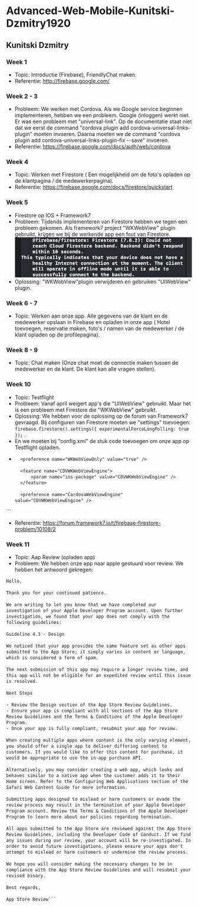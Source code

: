 # Advanced-Web-Mobile-Kunitski-Dzmitry1920

## Kunitski Dzmitry
### Week 1
* Topic: Introductie (Firebase), FriendlyChat maken.
* Referentie: http://firebase.google.com/


### Week 2 - 3
* Probleem: We werken met Cordova. Als we Google service beginnen implementeren, hebben we een probleem. Google (inloggen) werkt niet. Er was een probleem met "universal-link". Op de documentatie staat niet dat we eerst de command "cordova plugin add cordova-universal-links-plugin" moeten invoeren. Daarna moeten we de command "cordova plugin add cordova-universal-links-plugin-fix --save" invoeren.
* Referentie: https://firebase.google.com/docs/auth/web/cordova

### Week 4
* Topic: Werken met Firestore ( Een mogelijkheid om de foto's opladen op de klantpagina / de medewerkerpagina).
* Referentie: https://firebase.google.com/docs/firestore/quickstart

### Week 5
* Firestore op IOS + Framework7
* Probleem: Tijdends implementeren van Firestore hebben we tegen een probleem gekomen. Als framework7 project "WKWebView" plugin gebruikt, krijgen we bij de werkende app een fout van Firestore. ![](probleem1.png)
* Oplossing: "WKWebView"plugin verwijderen en gebruiken "UIWebView" plugin.

### Week 6 - 7
* Topic: Werken aan onze app. Alle gegevens van de klant en de medewerker opslaan in Firebase en opladen in onze app ( Hotel toevoegen, reservatie maken, foto's / namen van de medewerker / de klant opladen op de profilepagina).

### Week 8 - 9
* Topic: Chat maken (Onze chat moet de connectie maken tussen de medewerker en de klant. De klant kan alle vragen stellen).

### Week 10
* Topic: Testflight
* Probleem: Vanaf april weigert app's die "UIWebView" gebruikt. Maar het is een probleem met Firestore die "WKWebView" gebruikt.
* Oplossing: We hebben voor de oplossing op de forum van Framework7 gevraagd. Bij configuren van Firestore moeten we "settings" toevoegen: ```firebase.firestore().settings({ experimentalForceLongPolling: true });``` . 
* En we moeten bij "config.xml" de stuk code toevoegen om onze app op Testflight opladen.
* ``` <platform name="ios">
    <preference name="WKWebViewOnly" value="true" />

    <feature name="CDVWKWebViewEngine">
        <param name="ios-package" value="CDVWKWebViewEngine" />
    </feature>

    <preference name="CordovaWebViewEngine" value="CDVWKWebViewEngine" />
</platform> ```
* Referentie: https://forum.framework7.io/t/firebase-firestore-problem/10108/2

### Week 11
* Topic: Aap Review (opladen app)
* Probleem: We hebben onze app naar apple gestuurd voor review. We hebben het antwoord gekregen:

```From Apple
Hello,

Thank you for your continued patience. 

We are writing to let you know that we have completed our investigation of your Apple Developer Program account. Upon further investigation, we found that your app does not comply with the following guidelines:

Guideline 4.3 - Design

We noticed that your app provides the same feature set as other apps submitted to the App Store; it simply varies in content or language, which is considered a form of spam.

The next submission of this app may require a longer review time, and this app will not be eligible for an expedited review until this issue is resolved.

Next Steps

- Review the Design section of the App Store Review Guidelines.
- Ensure your app is compliant with all sections of the App Store Review Guidelines and the Terms & Conditions of the Apple Developer Program. 
- Once your app is fully compliant, resubmit your app for review.

When creating multiple apps where content is the only varying element, you should offer a single app to deliver differing content to customers. If you would like to offer this content for purchase, it would be appropriate to use the in-app purchase API.

Alternatively, you may consider creating a web app, which looks and behaves similar to a native app when the customer adds it to their Home screen. Refer to the Configuring Web Applications section of the Safari Web Content Guide for more information.

Submitting apps designed to mislead or harm customers or evade the review process may result in the termination of your Apple Developer Program account. Review the Terms & Conditions of the Apple Developer Program to learn more about our policies regarding termination.

All apps submitted to the App Store are reviewed against the App Store Review Guidelines, including the Developer Code of Conduct. If we find any issues during our review, your account will be re-investigated. In order to avoid future investigations, please ensure your apps don't attempt to mislead or harm customers or undermine the review process. 

We hope you will consider making the necessary changes to be in compliance with the App Store Review Guidelines and will resubmit your revised binary. 

Best regards,

App Store Review```





